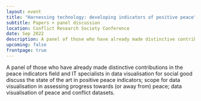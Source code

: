 ```yaml
---
layout: event
title: "Harnessing technology: developing indicators of positive peace"
subtitle: Papers + panel discussion
location: Conflict Research Society Conference
date: Sep 2022
description: A panel of those who have already made distinctive contributions in the peace indicators field and IT specialists in data visualisation for social good discuss the state of the art in positive peace indicators; scope for data visualisation in assessing progress towards (or away from) peace; data visualisation of peace and conflict datasets.
upcoming: false
frontpage: true
---
```


A panel of those who have already made distinctive contributions in the peace indicators field and IT specialists in data visualisation for social good discuss the state of the art in positive peace indicators; scope for data visualisation in assessing progress towards (or away from) peace; data visualisation of peace and conflict datasets.
